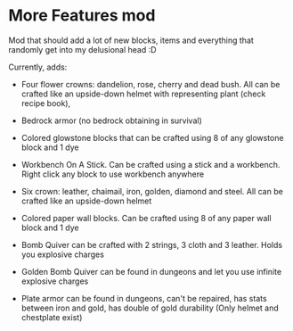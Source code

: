 # More Features mod

Mod that should add a lot of new blocks, items and everything that randomly get into my delusional head :D

Currently, adds:
* Four flower crowns: dandelion, rose, cherry and dead bush. All can be crafted like an upside-down helmet with representing plant (check recipe book),

* Bedrock armor (no bedrock obtaining in survival)

* Colored glowstone blocks that can be crafted using 8 of any glowstone block and 1 dye

* Workbench On A Stick. Can be crafted using a stick and a workbench. Right click any block to use workbench anywhere

* Six crown: leather, chaimail, iron, golden, diamond and steel. All can be crafted like an upside-down helmet

* Colored paper wall blocks. Can be crafted using 8 of any paper wall block and 1 dye

* Bomb Quiver can be crafted with 2 strings, 3 cloth and 3 leather. Holds you explosive charges

* Golden Bomb Quiver can be found in dungeons and let you use infinite explosive charges

* Plate armor can be found in dungeons, can't be repaired, has stats between iron and gold, has double of gold durability (Only helmet and chestplate exist)
